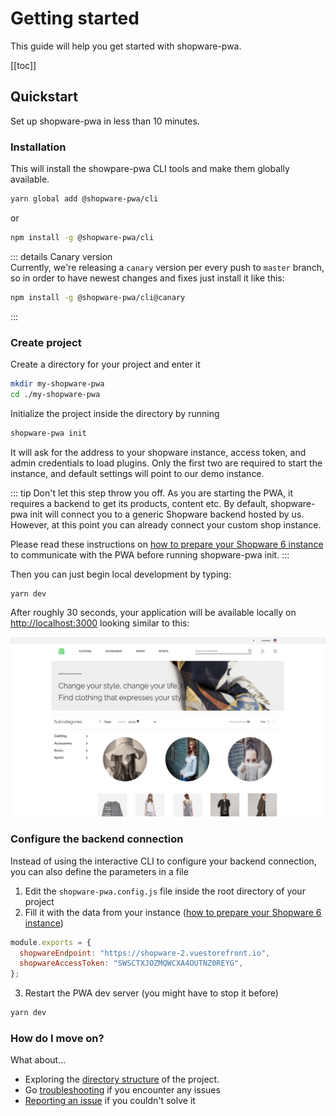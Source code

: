 # Getting started

This guide will help you get started with shopware-pwa.

[[toc]]

## Quickstart

Set up shopware-pwa in less than 10 minutes.

### Installation

This will install the showpare-pwa CLI tools and make them globally available.

```bash
yarn global add @shopware-pwa/cli
```

or

```bash
npm install -g @shopware-pwa/cli
```

::: details Canary version  
Currently, we're releasing a `canary` version per every push to `master` branch, so in order to have newest changes and fixes just install it like this:

```bash
npm install -g @shopware-pwa/cli@canary
```

:::

### Create project

Create a directory for your project and enter it

```bash
mkdir my-shopware-pwa
cd ./my-shopware-pwa
```

Initialize the project inside the directory by running

```bash
shopware-pwa init
```

It will ask for the address to your shopware instance, access token, and admin credentials to load plugins. Only the first two are required to start the instance, and default settings will point to our demo instance.

::: tip
Don't let this step throw you off. As you are starting the PWA, it requires a backend to get its products, content etc. By default, shopware-pwa init will connect you to a generic Shopware backend hosted by us. However, at this point you can already connect your custom shop instance.

Please read these instructions on [how to prepare your Shopware 6 instance](/landing/getting-started/prepare-shopware) to communicate with the PWA before running shopware-pwa init.
:::

Then you can just begin local development by typing:

```bash
yarn dev
```

After roughly 30 seconds, your application will be available locally on [http://localhost:3000](http://localhost:3000) looking similar to this:

![shopware-pwa after init](./../assets/shopware_pwa_init.png)

### Configure the backend connection

Instead of using the interactive CLI to configure your backend connection, you can also define the parameters in a file

1. Edit the `shopware-pwa.config.js` file inside the root directory of your project
2. Fill it with the data from your instance ([how to prepare your Shopware 6 instance](/landing/getting-started/prepare-shopware))

```js
module.exports = {
  shopwareEndpoint: "https://shopware-2.vuestorefront.io",
  shopwareAccessToken: "SWSCTXJOZMQWCXA4OUTNZ0REYG",
};
```

3. Restart the PWA dev server (you might have to stop it before)

```bash
yarn dev
```

### How do I move on?

What about...

 * Exploring the [directory structure](/contribution/structure/) of the project.
 * Go [troubleshooting](/guide/troubleshooting/) if you encounter any issues
 * [Reporting an issue](https://github.com/DivanteLtd/shopware-pwa/issues/new/choose) if you couldn't solve it

</center>